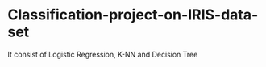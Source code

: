 # Classification-project-on-IRIS-data-set
It consist of Logistic Regression, K-NN and Decision Tree
